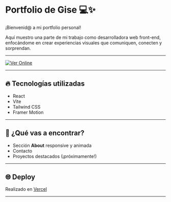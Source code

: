 # Portfolio de Gise 💻✨

¡Bienvenid@ a mi portfolio personal!

Aquí muestro una parte de mi trabajo como desarrolladora web front-end, enfocándome en crear experiencias visuales que comuniquen, conecten y sorprendan.

---

[![Ver Online](https://img.shields.io/badge/Ver%20Online-Portfolio-green)](https://filotropo-dentronf-9ycwpbb86-gisela84spinas-projects.vercel.app/)

---

## 🔥 Tecnologías utilizadas
- React
- Vite
- Tailwind CSS
- Framer Motion

---

## 🚀 ¿Qué vas a encontrar?
- Sección **About** responsive y animada
- Contacto
- Proyectos destacados (¡próximamente!)

---

## 🌐 Deploy
Realizado en [Vercel](https://vercel.com/)

---
